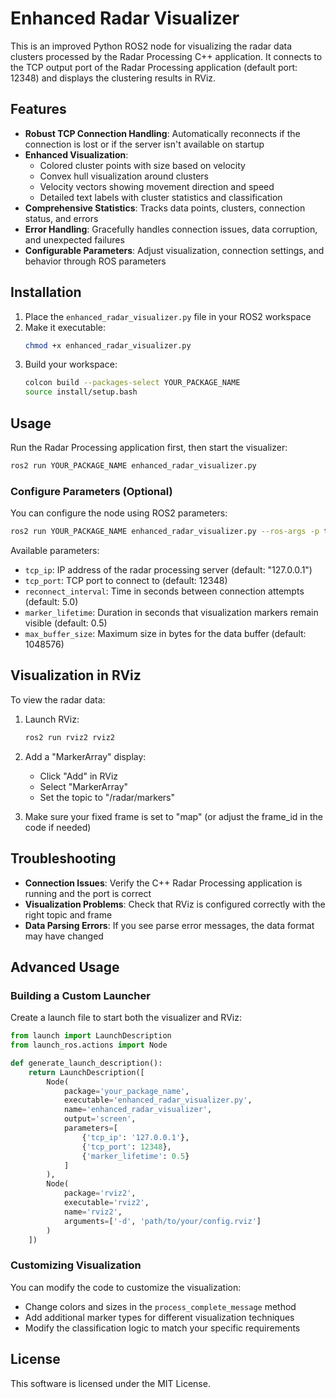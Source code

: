 # Enhanced Radar Visualizer

This is an improved Python ROS2 node for visualizing the radar data clusters processed by the Radar Processing C++ application. It connects to the TCP output port of the Radar Processing application (default port: 12348) and displays the clustering results in RViz.

## Features

- **Robust TCP Connection Handling**: Automatically reconnects if the connection is lost or if the server isn't available on startup
- **Enhanced Visualization**:
  - Colored cluster points with size based on velocity
  - Convex hull visualization around clusters
  - Velocity vectors showing movement direction and speed
  - Detailed text labels with cluster statistics and classification
- **Comprehensive Statistics**: Tracks data points, clusters, connection status, and errors
- **Error Handling**: Gracefully handles connection issues, data corruption, and unexpected failures
- **Configurable Parameters**: Adjust visualization, connection settings, and behavior through ROS parameters

## Installation

1. Place the `enhanced_radar_visualizer.py` file in your ROS2 workspace
2. Make it executable:
   ```bash
   chmod +x enhanced_radar_visualizer.py
   ```
3. Build your workspace:
   ```bash
   colcon build --packages-select YOUR_PACKAGE_NAME
   source install/setup.bash
   ```

## Usage

Run the Radar Processing application first, then start the visualizer:

```bash
ros2 run YOUR_PACKAGE_NAME enhanced_radar_visualizer.py
```

### Configure Parameters (Optional)

You can configure the node using ROS2 parameters:

```bash
ros2 run YOUR_PACKAGE_NAME enhanced_radar_visualizer.py --ros-args -p tcp_ip:=127.0.0.1 -p tcp_port:=12348 -p marker_lifetime:=0.5
```

Available parameters:
- `tcp_ip`: IP address of the radar processing server (default: "127.0.0.1")
- `tcp_port`: TCP port to connect to (default: 12348)
- `reconnect_interval`: Time in seconds between connection attempts (default: 5.0)
- `marker_lifetime`: Duration in seconds that visualization markers remain visible (default: 0.5)
- `max_buffer_size`: Maximum size in bytes for the data buffer (default: 1048576)

## Visualization in RViz

To view the radar data:

1. Launch RViz:
   ```bash
   ros2 run rviz2 rviz2
   ```

2. Add a "MarkerArray" display:
   - Click "Add" in RViz
   - Select "MarkerArray"
   - Set the topic to "/radar/markers"

3. Make sure your fixed frame is set to "map" (or adjust the frame_id in the code if needed)

## Troubleshooting

- **Connection Issues**: Verify the C++ Radar Processing application is running and the port is correct
- **Visualization Problems**: Check that RViz is configured correctly with the right topic and frame
- **Data Parsing Errors**: If you see parse error messages, the data format may have changed

## Advanced Usage

### Building a Custom Launcher

Create a launch file to start both the visualizer and RViz:

```python
from launch import LaunchDescription
from launch_ros.actions import Node

def generate_launch_description():
    return LaunchDescription([
        Node(
            package='your_package_name',
            executable='enhanced_radar_visualizer.py',
            name='enhanced_radar_visualizer',
            output='screen',
            parameters=[
                {'tcp_ip': '127.0.0.1'},
                {'tcp_port': 12348},
                {'marker_lifetime': 0.5}
            ]
        ),
        Node(
            package='rviz2',
            executable='rviz2',
            name='rviz2',
            arguments=['-d', 'path/to/your/config.rviz']
        )
    ])
```

### Customizing Visualization

You can modify the code to customize the visualization:
- Change colors and sizes in the `process_complete_message` method
- Add additional marker types for different visualization techniques
- Modify the classification logic to match your specific requirements

## License

This software is licensed under the MIT License. 